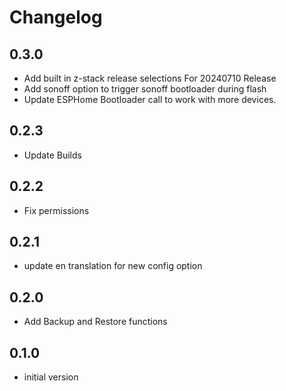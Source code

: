 # Changelog

## 0.3.0
- Add built in z-stack release selections For 20240710 Release
- Add sonoff option to trigger sonoff bootloader during flash
- Update ESPHome Bootloader call to work with more devices.

## 0.2.3
- Update Builds

## 0.2.2
- Fix permissions

## 0.2.1
- update en translation for new config option

## 0.2.0
- Add Backup and Restore functions

## 0.1.0

- initial version
